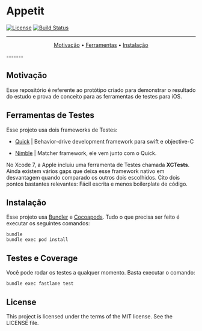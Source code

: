 # Appetit

[![License](http://img.shields.io/badge/license-MIT-green.svg?style=flat)](https://github.com/douglastaquary/appetit/blob/master/LICENSE)
[![Build Status](https://img.shields.io/travis/douglastaquary/appetit/master.svg?style=flat)](https://travis-ci.org/douglastaquary/appetit)

-------
<p align="center">
    <a href="#motivacao">Motivação</a> &bull;
    <a href="#ferramentas">Ferramentas</a> &bull;
    <a href="#instalacao">Instalação</a>
</p>
-------

## Motivação

Esse repositório é referente ao protótipo criado para demonstrar o resultado do estudo e prova de conceito para as ferramentas de testes para iOS.

## Ferramentas de Testes

Esse projeto usa dois frameworks de Testes:

- [Quick](https://github.com/Quick/Quick) |  Behavior-drive development framework para swift e objective-C

- [Nimble](https://github.com/Quick/Nimble) | Matcher framework, ele vem junto com o Quick.

No Xcode 7, a Apple incluiu uma ferramenta de Testes chamada **XCTests**. Ainda existem vários gaps que deixa esse framework nativo em desvantagem quando comparado os outros dois escolhidos. Cito dois pontos bastantes relevantes: Fácil escrita e menos boilerplate de código.

## Instalação

Esse projeto usa [Bundler](http://bundler.io) e [Cocoapods](https://cocoapods.org). Tudo o que precisa ser feito é executar os seguintes comandos:
```
bundle
bundle exec pod install
```

## Testes e Coverage

Você pode rodar os testes a qualquer momento. Basta executar o comando: 
```
bundle exec fastlane test
```

## License
This project is licensed under the terms of the MIT license. See the LICENSE file.
